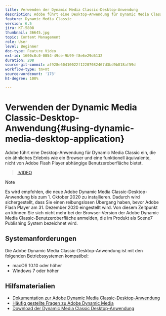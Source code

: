 ```yaml
---
title: Verwenden der Dynamic Media Classic-Desktop-Anwendung
description: Adobe führt eine Desktop-Anwendung für Dynamic Media Classic-Benutzende ein, die im Browser nicht mehr auf Adobe Flash-Technologie angewiesen ist.
feature: Dynamic Media Classic
version: 6.5
jira: KT-5808
thumbnail: 36645.jpg
topic: Content Management
role: User
level: Beginner
doc-type: Feature Video
exl-id: 1600c0c0-0054-49ce-9b99-f8e6e29d6132
duration: 208
source-git-commit: af928e60410022f12207082467d3bd9b818af59d
workflow-type: tm+mt
source-wordcount: '173'
ht-degree: 100%

---
```


# Verwenden der Dynamic Media Classic-Desktop-Anwendung{#using-dynamic-media-desktop-application}

Adobe führt eine Desktop-Anwendung für Dynamic Media Classic ein, die ein ähnliches Erlebnis wie ein Browser und eine funktionell äquivalente, nicht von Adobe Flash Player abhängige Benutzeroberfläche bietet.

>[!VIDEO](https://video.tv.adobe.com/v/36645?quality=12&learn=on)

>[!NOTE]
>
> Es wird empfohlen, die neue Adobe Dynamic Media Classic-Desktop-Anwendung bis zum 1. Oktober 2020 zu installieren. Dadurch wird sichergestellt, dass Sie einen reibungslosen Übergang haben, bevor Adobe Flash Player am 31. Dezember 2020 eingestellt wird. Von diesem Zeitpunkt an können Sie sich nicht mehr bei der Browser-Version der Adobe Dynamic Media Classic-Benutzeroberfläche anmelden, die im Produkt als Scene7 Publishing System bezeichnet wird.

## Systemanforderungen

Die Adobe Dynamic Media Classic-Desktop-Anwendung ist mit den folgenden Betriebssystemen kompatibel:

* macOS 10.10 oder höher
* Windows 7 oder höher

## Hilfsmaterialien

* [Dokumentation zur Adobe Dynamic Media Classic-Desktop-Anwendung](https://experienceleague.adobe.com/docs/dynamic-media-classic/using/intro/dynamic-media-classic-desktop-app.html?lang=de)
* [Häufig gestellte Fragen zu Adobe Dynamic Media](https://experienceleague.adobe.com/docs/dynamic-media-classic/using/new-ui-2020.html?lang=de)
* [Download der Dynamic Media Classic Desktop-Anwendung](https://experienceleague.adobe.com/docs/dynamic-media-classic/using/new-ui-2020.html?lang=de)
